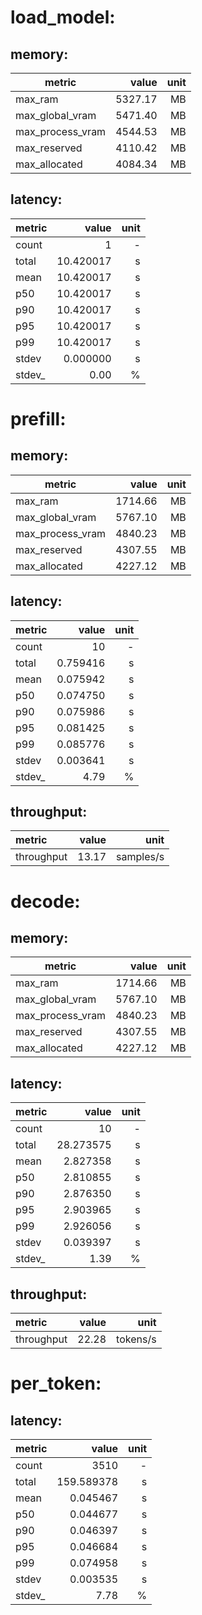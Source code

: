 # load_model:

## memory:

| metric | value | unit |
| ------ | ----: | ---: |
| max_ram          |          5327.17 | MB |
| max_global_vram  |  5471.40 | MB |
| max_process_vram | 4544.53 | MB |
| max_reserved     |     4110.42 | MB |
| max_allocated    |    4084.34 | MB |
## latency:

| metric | value        | unit   |
| :----- | -----------: |------: |
| count  |      1 |      - |
| total  |    10.420017 | s |
| mean   |     10.420017 | s |
| p50    |      10.420017 | s |
| p90    |      10.420017 | s |
| p95    |      10.420017 | s |
| p99    |      10.420017 | s |
| stdev  |    0.000000 | s |
| stdev_ | 0.00 |      % |
# prefill:

## memory:

| metric | value | unit |
| ------ | ----: | ---: |
| max_ram          |          1714.66 | MB |
| max_global_vram  |  5767.10 | MB |
| max_process_vram | 4840.23 | MB |
| max_reserved     |     4307.55 | MB |
| max_allocated    |    4227.12 | MB |
## latency:

| metric | value        | unit   |
| :----- | -----------: |------: |
| count  |      10 |      - |
| total  |    0.759416 | s |
| mean   |     0.075942 | s |
| p50    |      0.074750 | s |
| p90    |      0.075986 | s |
| p95    |      0.081425 | s |
| p99    |      0.085776 | s |
| stdev  |    0.003641 | s |
| stdev_ | 4.79 |      % |
## throughput:

| metric     |     value   |   unit |
| :--------- | --------:   | -----: |
| throughput | 13.17 | samples/s |
# decode:

## memory:

| metric | value | unit |
| ------ | ----: | ---: |
| max_ram          |          1714.66 | MB |
| max_global_vram  |  5767.10 | MB |
| max_process_vram | 4840.23 | MB |
| max_reserved     |     4307.55 | MB |
| max_allocated    |    4227.12 | MB |
## latency:

| metric | value        | unit   |
| :----- | -----------: |------: |
| count  |      10 |      - |
| total  |    28.273575 | s |
| mean   |     2.827358 | s |
| p50    |      2.810855 | s |
| p90    |      2.876350 | s |
| p95    |      2.903965 | s |
| p99    |      2.926056 | s |
| stdev  |    0.039397 | s |
| stdev_ | 1.39 |      % |
## throughput:

| metric     |     value   |   unit |
| :--------- | --------:   | -----: |
| throughput | 22.28 | tokens/s |
# per_token:

## latency:

| metric | value        | unit   |
| :----- | -----------: |------: |
| count  |      3510 |      - |
| total  |    159.589378 | s |
| mean   |     0.045467 | s |
| p50    |      0.044677 | s |
| p90    |      0.046397 | s |
| p95    |      0.046684 | s |
| p99    |      0.074958 | s |
| stdev  |    0.003535 | s |
| stdev_ | 7.78 |      % |
